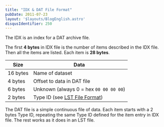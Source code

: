 ```yaml
---
title: "IDX & DAT File Format"
pubDate: 2011-07-23
layout: '$layouts/BlogEnglish.astro'
disqusIdentifier: 250
---
```


The IDX is an index for a DAT archive file.

The first **4 bytes** in IDX file is the number of items described in the IDX file. Then all the items are listed. Each item is **28 bytes**.

| Size | Data |
| --- | --- |
| 16 bytes | Name of dataset |
| 4 bytes | Offset to data in DAT file |
| 6 bytes | Unknown (always 0 = hex `00 00 00 00`) |
| 2 bytes | Type ID (see [LST File Format](/documentation/lst-file-format/ "LST File Format")) |

The DAT file is a simple continuous file of data. Each item starts with a 2 bytes Type ID, repeating the same Type ID defined for the item entry in IDX file. The rest works as it does in an LST file.

